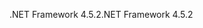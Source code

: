 <span data-ttu-id="a5628-101">.NET Framework 4.5.2</span><span class="sxs-lookup"><span data-stu-id="a5628-101">.NET Framework 4.5.2</span></span>